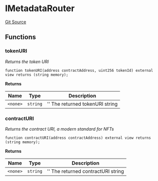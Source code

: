 # IMetadataRouter
[Git Source](https://github.com/0xStation/0xrails/blob/7b2d3363f0d5023623fd16114b60a38cf52ce246/src/extension/examples/metadataRouter/IMetadataExtensions.sol)


## Functions
### tokenURI

*Returns the token URI*


```solidity
function tokenURI(address contractAddress, uint256 tokenId) external view returns (string memory);
```
**Returns**

|Name|Type|Description|
|----|----|-----------|
|`<none>`|`string`|'' The returned tokenURI string|


### contractURI

*Returns the contract URI, a modern standard for NFTs*


```solidity
function contractURI(address contractAddress) external view returns (string memory);
```
**Returns**

|Name|Type|Description|
|----|----|-----------|
|`<none>`|`string`|'' The returned contractURI string|


